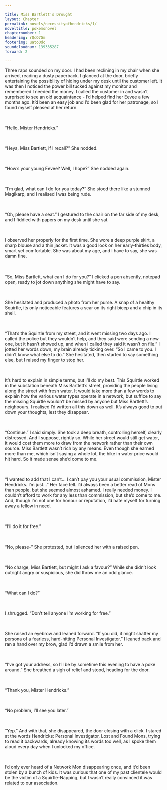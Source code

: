 ```yaml
---

title: Miss Bartlett's Drought
layout: Chapter
permalink: novels/necessityofhendricks/1/
noveltitle: pokemonovel
chapternumber: 1
headerimg: rQcQ7Gm
footerimg: uatoOdc
soundcloudnum: 139335287
forward: 2

---
```


Three raps sounded on my door. I had been reclining in my chair when she arrived, reading a dusty paperback. I glanced at the door, briefly entertaining the possibility of hiding under my desk until the customer left. It was then I noticed the power bill tucked against my monitor and remembered I needed the money. I called the customer in and wasn’t surprised to see an old acquaintance - I’d helped find her Eevee a few months ago. It’d been an easy job and I’d been glad for her patronage, so I found myself pleased at her return.


<br /><br />
“Hello, Mister Hendricks.”


<br /><br />
“Heya, Miss Bartlett, if I recall?” She nodded.


<br /><br />
“How’s your young Eevee? Well, I hope?” She nodded again.


<br /><br />
“I’m glad, what can I do for you today?” She stood there like a stunned Magikarp, and I realised I was being rude.


<br /><br />
“Oh, please have a seat.” I gestured to the chair on the far side of my desk, and I fiddled with papers on my desk until she sat.


<br /><br />
I observed her properly for the first time. She wore a deep purple skirt, a sharp blouse and a thin jacket. It was a good look on her early-thirties body, smart yet comfortable. She was about my age, and I have to say, she was damn fine.


<br /><br />
“So, Miss Bartlett, what can I do for you?” I clicked a pen absently, notepad open, ready to jot down anything she might have to say.


<br /><br />
She hesitated and produced a photo from her purse. A snap of a healthy Squirtle, its only noticeable features a scar on its right bicep and a chip in its shell.


<br /><br />
“That’s the Squirtle from my street, and it went missing two days ago. I called the police but they wouldn’t help, and they said were sending a new one, but it hasn’t showed up, and when I called they said it wasn’t on file.” I jotted her words down, my brain already ticking over. “So I came to you. I didn’t know what else to do.” She hesitated, then started to say something else, but I raised my finger to stop her.


<br /><br />
It’s hard to explain in simple terms, but I’ll do my best. This Squirtle worked in the substation beneath Miss Bartlett’s street, providing the people living along the street with fresh water. It would take more than a few words to explain how the various water types operate in a network, but suffice to say the missing Squirtle wouldn’t be missed by anyone but Miss Bartlett’s neighbours. I realised I’d written all this down as well. It’s always good to put down your thoughts, lest they disappear.


<br /><br />
“Continue.” I said simply. She took a deep breath, controlling herself, clearly distressed. And I suppose, rightly so. While her street would still get water, it would cost them more to draw from the network rather than their own source. Miss Bartlett wasn’t rich by any means. Even though she earned more than me, which isn’t saying a whole lot, the hike in water price would hit hard. So it made sense she’d come to me.


<br /><br />
“I wanted to add that I can’t… I can’t pay you your usual commission, Mister Hendricks. I’m just…” Her face fell. I’d always been a better read of Mons than people, but she seemed almost ashamed. I really needed money. I couldn’t afford to work for any less than commission, but she’d come to me. And, though I’m not one for honour or reputation, I’d hate myself for turning away a fellow in need.


<br /><br />
“I’ll do it for free.”


<br /><br />
“No, please-” She protested, but I silenced her with a raised pen.


<br /><br />
“No charge, Miss Bartlett, but might I ask a favour?” While she didn’t look outright angry or suspicious, she did throw me an odd glance.


<br /><br />
“What can I do?”


<br /><br />
I shrugged. “Don’t tell anyone I’m working for free.”


<br /><br />
She raised an eyebrow and leaned forward. “If you did, it might shatter my persona of a fearless, hard-hitting Personal Investigator.” I leaned back and ran a hand over my brow, glad I’d drawn a smile from her.


<br /><br />
“I’ve got your address, so I’ll be by sometime this evening to have a poke around.” She breathed a sigh of relief and stood, heading for the door.


<br /><br />
“Thank you, Mister Hendricks.”


<br /><br />
“No problem, I’ll see you later.”


<br /><br />
“Yep.” And with that, she disappeared, the door closing with a click. I stared at the words Hendricks: Personal Investigator, Lost and Found Mons, trying to read it backwards, already knowing its words too well, as I spoke them aloud every day when I unlocked my office.


<br /><br />
I’d only ever heard of a Network Mon disappearing once, and it’d been stolen by a bunch of kids. It was curious that one of my past clientele would be the victim of a Squirtle-Napping, but I wasn’t really convinced it was related to our association.
